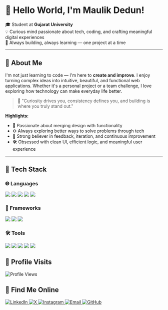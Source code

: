 # 👋 Hello World, I'm Maulik Dedun!

🎓 Student at **Gujarat University**  
💡 Curious mind passionate about tech, coding, and crafting meaningful digital experiences  
🌱 Always building, always learning — one project at a time

---

## 🧠 About Me

I'm not just learning to code — I'm here to **create and improve**. I enjoy turning complex ideas into intuitive, beautiful, and functional web applications. Whether it's a personal project or a team challenge, I love exploring how technology can make everyday life better.

> 💬 "Curiosity drives you, consistency defines you, and building is where you truly stand out."

**Highlights:**
- 🎨 Passionate about merging design with functionality  
- ⚙️ Always exploring better ways to solve problems through tech  
- 🔁 Strong believer in feedback, iteration, and continuous improvement  
- 🛠 Obsessed with clean UI, efficient logic, and meaningful user experience

---

## 🧰 Tech Stack

### 🌐 Languages
<p>
  <img src="https://img.shields.io/badge/HTML5-%23E34F26.svg?style=for-the-badge&logo=html5&logoColor=white" />
  <img src="https://img.shields.io/badge/CSS3-%231572B6.svg?style=for-the-badge&logo=css3&logoColor=white" />
  <img src="https://img.shields.io/badge/JavaScript-%23F7DF1E.svg?style=for-the-badge&logo=javascript&logoColor=black" />
  <img src="https://img.shields.io/badge/Python-%233776AB.svg?style=for-the-badge&logo=python&logoColor=white" />
  <img src="https://img.shields.io/badge/Java-%23ED8B00.svg?style=for-the-badge&logo=openjdk&logoColor=white" />
</p>

### 🧱 Frameworks
<p>
  <img src="https://img.shields.io/badge/Bootstrap-%23563D7C.svg?style=for-the-badge&logo=bootstrap&logoColor=white" />
  <img src="https://img.shields.io/badge/Django-%23092E20.svg?style=for-the-badge&logo=django&logoColor=white" />
  <img src="https://img.shields.io/badge/Servlet-%23007396.svg?style=for-the-badge&logo=java&logoColor=white" />
</p>

### 🛠 Tools
<p>
  <img src="https://img.shields.io/badge/Git-%23F05033.svg?style=for-the-badge&logo=git&logoColor=white" />
  <img src="https://img.shields.io/badge/GitHub-%23121011.svg?style=for-the-badge&logo=github&logoColor=white" />
  <img src="https://img.shields.io/badge/MySQL-%2300f.svg?style=for-the-badge&logo=mysql&logoColor=white" />
  <img src="https://img.shields.io/badge/Figma-%23F24E1E.svg?style=for-the-badge&logo=figma&logoColor=white" />
  <img src="https://img.shields.io/badge/VS%20Code-%23007ACC.svg?style=for-the-badge&logo=visual-studio-code&logoColor=white" />
</p>

## 🔎 Profile Visits 
![Profile Views](https://visitor-badge.laobi.icu/badge?page_id=MaulikDedun.MaulikDedun&left_color=blue&right_color=green)



## 📌 Find Me Online

<p align="left">
  <a href="https://www.linkedin.com/in/maulikdedun/" target="_blank">
    <img alt="LinkedIn" src="https://img.shields.io/badge/LinkedIn-%230077B5.svg?style=for-the-badge&logo=linkedin&logoColor=white" />
  </a>
  <a href="https://x.com/Maulik_30" target="_blank">
    <img alt="X" src="https://img.shields.io/badge/X-%23121011.svg?style=for-the-badge&logo=x&logoColor=white" />
  </a>
  <a href="https://www.instagram.com/maulik_dedun824/" target="_blank">
    <img alt="Instagram" src="https://img.shields.io/badge/Instagram-%23E4405F.svg?style=for-the-badge&logo=instagram&logoColor=white" />
  </a>
  <a href="mailto:maulidedunxyz@gmail.com" target="_blank">
    <img alt="Email" src="https://img.shields.io/badge/Gmail-D14836?style=for-the-badge&logo=gmail&logoColor=white" />
  </a>
  <a href="https://github.com/MaulikDedun" target="_blank">
    <img alt="GitHub" src="https://img.shields.io/badge/GitHub-%23121011.svg?style=for-the-badge&logo=github&logoColor=white" />
  </a>
</p>


